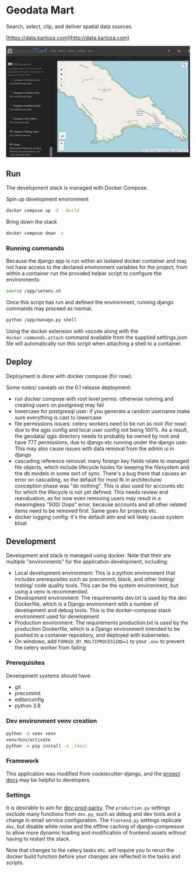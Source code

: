 # Geodata Mart

Search, select, clip, and deliver spatial data sources.

[https://data.kartoza.com](http://data.kartoza.com)

![geodatamart-preview](geodatamart.gif)

## Run

The development stack is managed with Docker Compose.

Spin up development environment

```bash
docker compose up -d --build
```

Bring down the stack

```bash
docker compose down -v
```

### Running commands

Because the django app is run within an isolated docker container and may not have access to the declared environment variables for the project, from within a container run the provided helper script to configure the environments:

```bash
source /app/setenv.sh
```

Once this script has run and defined the environment, running django commands may proceed as normal.

```bash
python /app/manage.py shell
```

Using the docker extension with vscode along with the `docker.commands.attach` command available from the supplied settings.json file will automatically run this script when attaching a shell to a container.

## Deploy

Deployment is done with docker compose (for now).

Some notes/ caveats on the 0.1 release deployment:

- run docker compose with root level perms: otherwise running and creating users on postgresql may fail
- lowercase for postgresql user: if you generate a random username make sure everything is cast to lowercase
- file permissions issues: celery workers need to be run as root (for now) due to the qgis config and local user config not being 100%. As a result, the geodata/ qgis directory needs to probably be owned by root and have 777 permissions, due to django etc running under the django user. This may also cause issues with data removal from the admin ui in django
- cascading reference removal: many foreign key fields relate to managed file objects, which include lifecycle hooks for keeping the filesystem and the db models in some sort of sync. There's a bug there that causes an error on cascading, so the default for most fk in architecture/ conception phase was "do nothing". This is also used for accounts etc for which the lifecycle is not yet defined. This needs review and reevaluation, as for now even removing users may result in a meaningless "500/ Oops" error, because accounts and all other related items need to be removed first. Same goes for projects etc.
- docker logging config: it's the default atm and will likely cause system bloat

## Development

Development and stack is managed using docker. Note that their are multiple "environments" for the application development, including:

- Local development environment: This is a python environment that includes prerequisites such as precommit, black, and other linting/ testing/ code quality tools. This can be the system environment, but using a venv is recommended.
- Development environment: The requirements dev.txt is used by the dev Dockerfile, which is a Django environment with a number of development and debug tools. This is the docker-compose stack environment used for development
- Production environment: The requirements production.txt is used by the production Dockerfile, which is a Django environment intended to be pushed to a container repository, and deployed with kubernetes.
- On windows, add `FORKED_BY_MULTIPROCESSING=1` to your `.env` to prevent the celery worker from failing

### Prerequisites

Development systems should have:

- git
- precommit
- editorconfig
- python 3.8

### Dev environment venv creation

```bash
python -m venv venv
venv/bin/activate
python -m pip install -e .[dev]
```

### Framework

This application was modified from cookiecutter-django, and the [project docs](https://cookiecutter-django.readthedocs.io/en/latest/) may be helpful to developers.

### Settings

It is desirable to aim for [dev-prod-parity](https://12factor.net/dev-prod-parity). The `production.py` settings exclude many functions from `dev.py`, such as debug and dev tools and a change in email service configuration. The `frontend.py` settings replicate `dev`, but disable white noise and the offline caching of django-compressor to allow more dynamic loading and modification of frontend assets without having to restart the stack.

Note that changes to the celery tasks etc. will require you to rerun the docker build function before your changes are reflected in the tasks and scripts.
